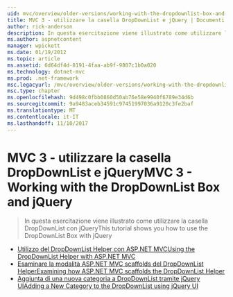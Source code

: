 ```yaml
---
uid: mvc/overview/older-versions/working-with-the-dropdownlist-box-and-jquery/index
title: MVC 3 - utilizzare la casella DropDownList e jQuery | Documenti Microsoft
author: rick-anderson
description: In questa esercitazione viene illustrato come utilizzare la casella DropDownList con jQuery
ms.author: aspnetcontent
manager: wpickett
ms.date: 01/19/2012
ms.topic: article
ms.assetid: 6d64df4d-8191-4faa-ab9f-9807c1b0a020
ms.technology: dotnet-mvc
ms.prod: .net-framework
msc.legacyurl: /mvc/overview/older-versions/working-with-the-dropdownlist-box-and-jquery
msc.type: chapter
ms.openlocfilehash: 9d498c0fbb0860d50ab76e58e9940f6789e34d6b
ms.sourcegitcommit: 9a9483aceb34591c97451997036a9120c3fe2baf
ms.translationtype: MT
ms.contentlocale: it-IT
ms.lasthandoff: 11/10/2017
---
```

<a name="mvc-3---working-with-the-dropdownlist-box-and-jquery"></a><span data-ttu-id="624b2-103">MVC 3 - utilizzare la casella DropDownList e jQuery</span><span class="sxs-lookup"><span data-stu-id="624b2-103">MVC 3 - Working with the DropDownList Box and jQuery</span></span>
====================
> <span data-ttu-id="624b2-104">In questa esercitazione viene illustrato come utilizzare la casella DropDownList con jQuery</span><span class="sxs-lookup"><span data-stu-id="624b2-104">This tutorial shows you how to use the DropDownList Box with jQuery</span></span>


- [<span data-ttu-id="624b2-105">Utilizzo del DropDownList Helper con ASP.NET MVC</span><span class="sxs-lookup"><span data-stu-id="624b2-105">Using the DropDownList Helper with ASP.NET MVC</span></span>](using-the-dropdownlist-helper-with-aspnet-mvc.md)
- [<span data-ttu-id="624b2-106">Esaminare la modalità ASP.NET MVC scaffolds del DropDownList Helper</span><span class="sxs-lookup"><span data-stu-id="624b2-106">Examining how ASP.NET MVC scaffolds the DropDownList Helper</span></span>](examining-how-aspnet-mvc-scaffolds-the-dropdownlist-helper.md)
- [<span data-ttu-id="624b2-107">Aggiunta di una nuova categoria a DropDownList tramite jQuery UI</span><span class="sxs-lookup"><span data-stu-id="624b2-107">Adding a New Category to the DropDownList using jQuery UI</span></span>](adding-a-new-category-to-the-dropdownlist-using-jquery-ui.md)
